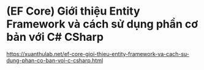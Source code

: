 # (EF Core) Giới thiệu Entity Framework và cách sử dụng phần cơ bản với C# CSharp
https://xuanthulab.net/ef-core-gioi-thieu-entity-framework-va-cach-su-dung-phan-co-ban-voi-c-csharp.html